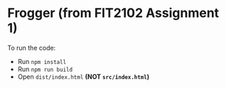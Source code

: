 # Frogger (from FIT2102 Assignment 1)

To run the code:

- Run `npm install`
- Run `npm run build`
- Open `dist/index.html` **(NOT `src/index.html`)**